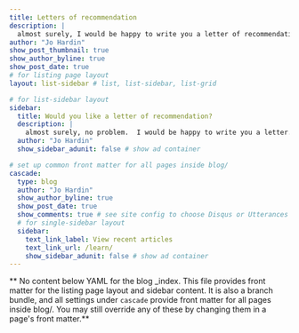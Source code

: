 ```yaml
---
title: Letters of recommendation
description: |
  almost surely, I would be happy to write you a letter of recommendation
author: "Jo Hardin"
show_post_thumbnail: true
show_author_byline: true
show_post_date: true
# for listing page layout
layout: list-sidebar # list, list-sidebar, list-grid

# for list-sidebar layout
sidebar: 
  title: Would you like a letter of recommendation?
  description: |
    almost surely, no problem.  I would be happy to write you a letter.  Help me, help you.  The more information you can provide for me, the better my letter will be.  Also, send the same information about your situation to your other letter writers.  It will make their letters better, too.
  author: "Jo Hardin"
  show_sidebar_adunit: false # show ad container

# set up common front matter for all pages inside blog/
cascade:
  type: blog
  author: "Jo Hardin"
  show_author_byline: true
  show_post_date: true
  show_comments: true # see site config to choose Disqus or Utterances
  # for single-sidebar layout
  sidebar:
    text_link_label: View recent articles
    text_link_url: /learn/
    show_sidebar_adunit: false # show ad container
---
```


** No content below YAML for the blog _index. This file provides front matter for the listing page layout and sidebar content. It is also a branch bundle, and all settings under `cascade` provide front matter for all pages inside blog/. You may still override any of these by changing them in a page's front matter.**
